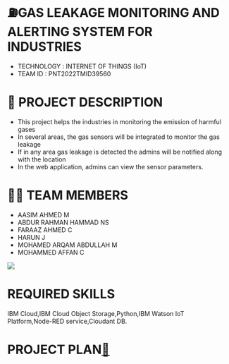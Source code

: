 
# **⛽GAS LEAKAGE MONITORING AND ALERTING SYSTEM FOR INDUSTRIES**

- TECHNOLOGY : INTERNET OF THINGS (IoT)
- TEAM ID : PNT2022TMID39560

# **📒 PROJECT DESCRIPTION**
- This project helps the industries in monitoring the emission of harmful gases
- In several areas, the gas sensors will be integrated to monitor the gas leakage
- If in any area gas leakage is detected the admins will be notified along with the location
- In the web application, admins can view the sensor parameters.

# **👨‍💻 TEAM MEMBERS**
- AASIM AHMED M
- ABDUR RAHMAN HAMMAD NS
- FARAAZ AHMED C 
- HARUN J
- MOHAMED ARQAM ABDULLAH M
- MOHAMMED AFFAN C


<img src = "https://contrib.rocks/image?repo=IBM-EPBL/IBM-Project-17477-1659672111"/>


# REQUIRED SKILLS

IBM Cloud,IBM Cloud Object Storage,Python,IBM Watson IoT Platform,Node-RED service,Cloudant DB.

# **PROJECT PLAN**[📖](https://drive.google.com/file/d/1JGdRjevCCdO0Ld6N2eW2PblcOMvUsp8h/view?usp=sharing)


